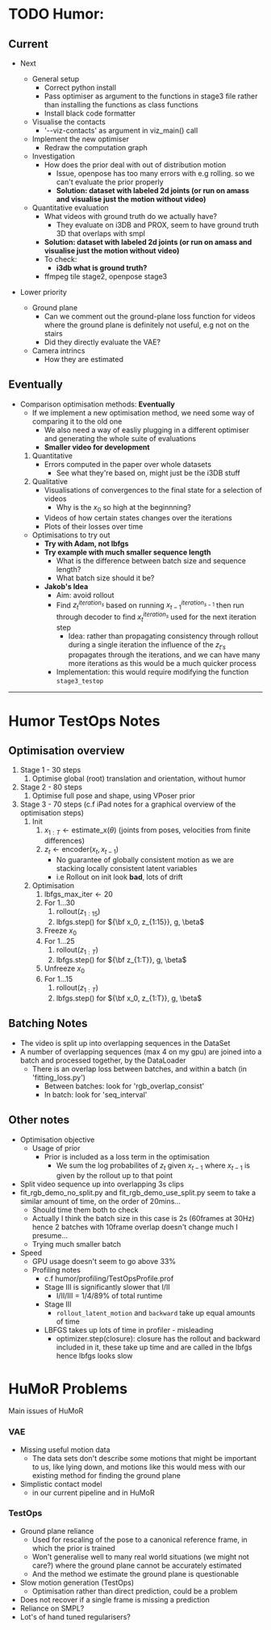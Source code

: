 

# TODO Humor: 
## Current
- Next
    - General setup
        - Correct python install
        - Pass optimiser as argument to the functions in stage3 file rather than installing the functions as class functions 
        - Install black code formatter
    - Visualise the contacts
        - '--viz-contacts' as argument in viz_main() call
    - Implement the new optimiser
        - Redraw the computation graph
    - Investigation
        - How does the prior deal with out of distribution motion
            - Issue, openpose has too many errors with e.g rolling. so we can't evaluate the prior properly
            - **Solution: dataset with labeled 2d joints (or run on amass and visualise just the motion without video)**
    - Quantitative evaluation
        - What videos with ground truth do we actually have?
            - They evaluate on i3DB and PROX, seem to have ground truth 3D that overlaps with smpl
        - **Solution: dataset with labeled 2d joints (or run on amass and visualise just the motion without video)**
        - To check:
            - **i3db what is ground truth?**
        - ffmpeg tile stage2, openpose stage3

- Lower priority
    - Ground plane
        - Can we comment out the ground-plane loss function for videos where the ground plane is definitely not useful, e.g not on the stairs
        - Did they directly evaluate the VAE?
    - Camera intrincs
        - How they are estimated


## Eventually
- Comparison optimisation methods: **Eventually**
    - If we implement a new optimisation method, we need some way of comparing it to the old one
        - We also need a way of easliy plugging in a different optimiser and generating the whole suite of evaluations
        - **Smaller video for development**
    1. Quantitative
        - Errors computed in the paper over whole datasets
            - See what they're based on, might just be the i3DB stuff
    2. Qualitative
        - Visualisations of convergences to the final state for a selection of videos
            - Why is the $x_0$ so high at the beginnning?
        - Videos of how certain states changes over the iterations
        - Plots of their losses over time
    - Optimisations to try out
        - **Try with Adam, not lbfgs**
        - **Try example with much smaller sequence length**
            - What is the difference between batch size and sequence length?
            - What batch size should it be?
        - **Jakob's Idea**
            - Aim: avoid rollout
            - Find $z_{t}^{iteration_{s}}$ based on running $x_{t-1}^{iteration_{s-1}}$ then run through decoder to find $x_{t}^{iteration_{s}}$ used for the next iteration step
                - Idea: rather than propagating consistency through rollout during a single iteration the influence of the $z_{t's}$ propagates through the iterations, and we can have many more iterations as this would be a much quicker process
            - Implementation: this would require modifying the function ```stage3_testop```




---
# Humor TestOps Notes
## Optimisation overview
1. $\textsf{Stage 1 - 30 steps}$
    1. Optimise global (root) translation and orientation, without humor
2. $\textsf{Stage 2 - 80 steps}$
    1. Optimise full pose and shape, using VPoser prior
3. $\textsf{Stage 3 - 70 steps}$ (c.f iPad notes for a graphical overview of the optimisation steps)
    1. $\textsf{Init}$
        1. $x_{1:T} \gets \textsf{estimate\_x}(\theta)$ (joints from poses, velocities from finite differences)
        2. $z_t \gets \textsf{encoder}(x_t, x_{t-1})$
            - No guarantee of globally consistent motion as we are stacking locally consistent latent variables
            - i.e Rollout on init look **bad**, lots of drift
    2. $\textsf{Optimisation}$
        1. $\textsf{lbfgs\_max\_iter} \gets 20$
        1. $\textsf{For } 1...30$
            1. $\textsf{rollout}(z_{1:15})$
            2. $\textsf{lbfgs.step}()$ for ${\bf x_0, z_{1:15}}, g, \beta$
        1. $\textsf{Freeze } x_0$
        1. $\textsf{For } 1...25$
            1. $\textsf{rollout}(z_{1:T})$
            2. $\textsf{lbfgs.step}()$ for ${\bf z_{1:T}}, g, \beta$
        1. $\textsf{Unfreeze } x_0$
        1. $\textsf{For } 1...15$
            1. $\textsf{rollout}(z_{1:T})$
            2. $\textsf{lbfgs.step}()$ for ${\bf x_0, z_{1:T}}, g, \beta$


## Batching Notes
* The video is split up into overlapping sequences in the DataSet
* A number of overlapping sequences (max 4 on my gpu) are joined into a batch and processed together, by the DataLoader
    * There is an overlap loss between batches, and within a batch (in 'fitting_loss.py')
        * Between batches: look for 'rgb_overlap_consist'  
        * In batch: look for 'seq_interval'


## Other notes
- Optimisation objective
    - Usage of prior
        - Prior is included as a loss term in the optimisation
            - We sum the log probabilites of $z_t$ given $x_{t-1}$ where $x_{t-1}$ is given by the rollout up to that point
- Split video sequence up into overlapping 3s clips
- fit_rgb_demo_no_split.py and fit_rgb_demo_use_split.py seem to take a similar amount of time, on the order of 20mins...
    - Should time them both to check
    - Actually I think the batch size in this case is 2s (60frames at 30Hz) hence 2 batches with 10frame overlap doesn't change much I presume...
    - Trying much smaller batch
- Speed
    - GPU usage doesn't seem to go above 33%
    - Profiling notes
        - c.f humor/profiling/TestOpsProfile.prof
        - Stage III is significantly slower that I/II
            - I/II/III = 1/4/89% of total runtime
        - Stage III
            - ```rollout_latent_motion``` and ```backward``` take up equal amounts of time
        - LBFGS takes up lots of time in profiler - misleading
            - optimizer.step(closure): closure has the rollout and backward included in it, these take up time and are called in the lbfgs hence lbfgs looks slow



# HuMoR Problems
Main issues of HuMoR
### VAE
- Missing useful motion data
    - The data sets don't describe some motions that might be important to us, like lying down, and motions like this would mess with our existing method for finding the ground plane
- Simplistic contact model
    - in our current pipeline and in HuMoR
### TestOps
- Ground plane reliance 
    - Used for rescaling of the pose to a canonical reference frame, in which the prior is trained
    - Won't generalise well to many real world situations (we might not care?) where the ground plane cannot be accurately estimated
    - And the method we estimate the ground plane is questionable
- Slow motion generation (TestOps)
    - Optimisation rather than direct prediction, could be a problem
- Does not recover if a single frame is missing a prediction
- Reliance on SMPL?
- Lot's of hand tuned regularisers?
